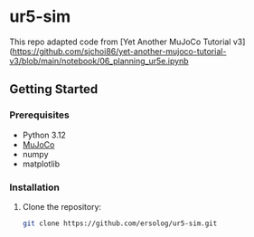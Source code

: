 # ur5-sim

This repo adapted code from [Yet Another MuJoCo Tutorial v3](https://github.com/sjchoi86/yet-another-mujoco-tutorial-v3/blob/main/notebook/06_planning_ur5e.ipynb

## Getting Started

### Prerequisites

- Python 3.12
- [MuJoCo](https://mujoco.org/)
- numpy
- matplotlib
### Installation

1. Clone the repository:
   ```bash
   git clone https://github.com/ersolog/ur5-sim.git

